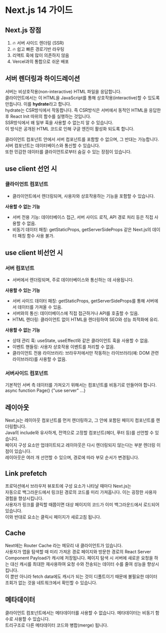 # Next.js 14 가이드

## Next.js 장점

1. 🔥 서버 사이드 렌더링 (SSR)
2. 🔥 쉽고 빠른 경로기반 라우팅
3. 리액트 훅에 많이 의존하지 않음
4. Vercel과의 통합으로 쉬운 배포

## 서버 렌더링과 하이드레이션

서버는 비상호작용(non-interactive) HTML 파일을 응답합니다.  
클라이언트에서는 이 HTML을 JavaScript를 통해 상호작용(interactive)할 수 있도록 만듭니다. 이를 **hydrate**라고 합니다.  
hydrate는 CSR방식에서 작동합니다. 즉 CSR방식은 서버에서 동적인 HTML을 응답한 후 React Init 따위의 함수를 실행하는 것입니다.  
SSR방식에서 왜 일부 훅을 사용할 수 없는지 알 수 있습니다.  
이 방식은 공개된 HTML 코드로 인해 구글 엔진이 활성화 되도록 합니다.

클라이언트 컴포넌트 안에서 서버 컴포넌트를 포함할 수 없으며, 그 반대는 가능합니다.  
서버 컴포넌트는 데이터베이스와 통신할 수 있습니다.  
또한 민감한 데이터를 클라이언트로부터 숨길 수 있는 장점이 있습니다.

## use client 선언 시

### 클라이언트 컴포넌트

- 클라이언트에서 렌더링되며, 사용자와 상호작용하는 기능을 포함할 수 있습니다.

**사용할 수 없는 기능**

- 서버 전용 기능: 데이터베이스 접근, 서버 사이드 로직, API 경로 처리 등은 직접 사용할 수 없음.
- 비동기 데이터 패칭: getStaticProps, getServerSideProps 같은 Next.js의 데이터 패칭 함수 사용 불가.

## use client 비선언 시

### 서버 컴포넌트

- 서버에서 렌더링되며, 주로 데이터베이스와 통신하는 데 사용됩니다.

**사용할 수 있는 기능**

- 서버 사이드 데이터 패칭: getStaticProps, getServerSideProps를 통해 서버에서 데이터를 가져올 수 있음.
- 서버와의 통신: 데이터베이스에 직접 접근하거나 API를 호출할 수 있음.
- HTML 렌더링: 클라이언트 없이 HTML을 렌더링하여 SEO와 성능 최적화에 유리.

**사용할 수 없는 기능**

- 상태 관리 훅: useState, useEffect와 같은 클라이언트 훅을 사용할 수 없음.
- 이벤트 핸들링: 사용자 상호작용 이벤트를 처리할 수 없음.
- 클라이언트 전용 라이브러리: 브라우저에서만 작동하는 라이브러리(예: DOM 관련 라이브러리)를 사용할 수 없음.

### 서버사이드 컴포넌트

기본적인 서버 측 데이터를 가져오기 위해서는 컴포넌트를 비동기로 만들어야 합니다.
async function Page() {"use server" ...}

## 레이아웃

Next.js는 레이아웃 컴포넌트를 먼저 렌더링하고, 그 안에 포함된 페이지 컴포넌트를 렌더링합니다.  
Java의 include와 유사하게, 전역으로 고정할 컴포넌트(헤더, 푸터 등)를 선언할 수 있습니다.  
페이지 구성 요소만 업데이트되고 레이아웃은 다시 렌더링되지 않는다는 부분 렌더링 이점이 있습니다.  
레이아웃은 여러 개 선언할 수 있으며, 경로에 따라 부모 순서가 변경됩니다.

<Layout>  
 <YourPages />  
</Layout>

## Link prefetch

프로덕션에서 브라우저 뷰포트에 <Link> 구성 요소가 나타날 때마다 Next.js는  
자동으로 백그라운드에서 링크된 경로의 코드를 미리 가져옵니다. 이는 굉장한 사용자 경험을 향상시킵니다.  
사용자가 링크를 클릭할 때쯤이면 대상 페이지의 코드가 이미 백그라운드에서 로드되어 있습니다.  
이와 반대로 <a> 요소는 클릭시 페이지가 새로고침 됩니다.

## Cache

Next에는 Router Cache 라는 메모리 내 클라이언트가 있습니다.  
사용자가 앱을 탐색할 때 미리 가져온 경로 페이지와 방문한 경로의 React Server Component Payload가 캐시에 저장됩니다.
페이지 탐색 시 서버에 새로운 요청을 하는 대신 캐시를 최대한 재사용하여 요청 수와 전송되는 데이터 수를 줄여 성능을 향상시킵니다.  
이 뿐만 아니라 fetch data에도 캐시가 되는 것이 디폴트이기 때문에 불필요한 데이터 조회가 없는 것을 네트워크에서 확인할 수 있습니다.

## 메타데이터

클라이언트 컴포넌트에서는 메타데이터를 사용할 수 없습니다.
메타데이터는 비동기 함수로 사용할 수 있습니다.  
트리구조로 다른 메타데이터 코드와 병합(merge) 됩니다.

